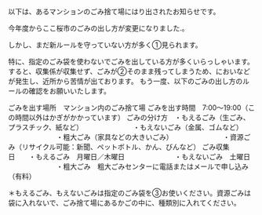 以下は、あるマンションのごみ捨て場にはり出されたお知らせです。

今年度からここ桜市のごみの出し方が変更になりました.。

しかし、まだ新ルールを守っていない方が多く①見られます。

特に、指定のごみ袋を使わないでごみを出している方が多くいらっしゃいます。
すると、収集係が収集せず、ごみが②そのまま残ってしまうため、においなどが発生し、近所から苦情が出ております。
もう一度、以下のごみの出し方のルールの確認をお願いいたします。

ごみを出す場所　マンション内のごみ捨て場
ごみを出す時間　7:00～19:00（この時間以外はかぎがかかっています）
ごみの分け方　・もえるごみ（生ごみ、プラスチック、紙など）
　　　　　　　・もえないごみ（金属、ゴムなど）
　　　　　　　・粗大ごみ（家具などの大きいごみ）
　　　　　　　・資源ごみ（リサイクル可能：新聞、ペットボトル、かん、びんなど）
ごみ収集日　　・もえるごみ　月曜日／木曜日
　　　　　　　・もえないごみ　土曜日
　　　　　　　・粗大ごみ　粗大ごみセンターに電話またはメールで申し込み（有料）

＊もえるごみ、もえないごみは指定のごみ袋を③お使いください。資源ごみは袋に入れないで、ごみ捨て場にあるかごの中に、種類別に入れてください。
